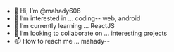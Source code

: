 - 👋 Hi, I’m @mahady606
- 👀 I’m interested in ... coding-- web, android
- 🌱 I’m currently learning ... ReactJS
- 💞️ I’m looking to collaborate on ... interesting projects
- 📫 How to reach me ... mahady--

<!---
mahady606/mahady606 is a ✨ special ✨ repository because its `README.md` (this file) appears on your GitHub profile.
You can click the Preview link to take a look at your changes.
--->
